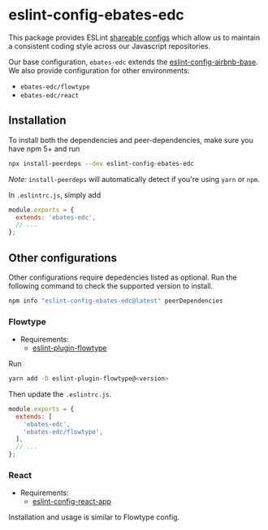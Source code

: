 # eslint-config-ebates-edc

This package provides ESLint [shareable configs](https://eslint.org/docs/developer-guide/shareable-configs) which allow us to
maintain a consistent coding style across our Javascript repositories.

Our base configuration, `ebates-edc` extends the [eslint-config-airbnb-base](https://github.com/airbnb/javascript/tree/master/packages/eslint-config-airbnb-base).
We also provide configuration for other environments:
- `ebates-edc/flowtype`
- `ebates-edc/react`

## Installation

To install both the dependencies and peer-dependencies, make sure you have npm 5+
and run

```bash
npx install-peerdeps --dev eslint-config-ebates-edc
```

*Note:* `install-peerdeps` will automatically detect if you're using `yarn` or `npm`.

In `.eslintrc.js`, simply add
```js
module.exports = {
  extends: 'ebates-edc',
  // ...
};
```

## Other configurations

Other configurations require depedencies listed as optional. Run the
following command to check the supported version to install.
```bash
npm info "eslint-config-ebates-edc@latest" peerDependencies
```

### Flowtype

- Requirements:
    + [eslint-plugin-flowtype](https://github.com/gajus/eslint-plugin-flowtype)

Run
```bash
yarn add -D eslint-plugin-flowtype@<version>
```

Then update the `.eslintrc.js`.
```js
module.exports = {
  extends: [
    'ebates-edc',
    'ebates-edc/flowtype',
  ],
  // ...
};
```

### React

- Requirements:
    + [eslint-config-react-app](https://github.com/facebook/create-react-app/tree/next/packages/eslint-config-react-app)

Installation and usage is similar to Flowtype config.

